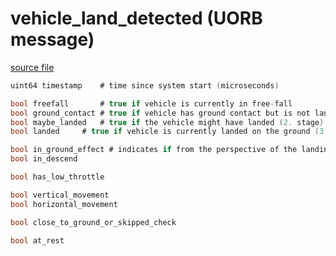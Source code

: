 # vehicle_land_detected (UORB message)



[source file](https://github.com/PX4/PX4-Autopilot/blob/release/1.13/msg/vehicle_land_detected.msg)

```c
uint64 timestamp    # time since system start (microseconds)

bool freefall       # true if vehicle is currently in free-fall
bool ground_contact # true if vehicle has ground contact but is not landed (1. stage)
bool maybe_landed   # true if the vehicle might have landed (2. stage)
bool landed     # true if vehicle is currently landed on the ground (3. stage)

bool in_ground_effect # indicates if from the perspective of the landing detector the vehicle might be in ground effect (baro). This flag will become true if the vehicle is not moving horizontally and is descending (crude assumption that user is landing).
bool in_descend

bool has_low_throttle

bool vertical_movement
bool horizontal_movement

bool close_to_ground_or_skipped_check

bool at_rest

```
